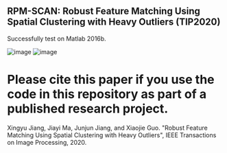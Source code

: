 ##  RPM-SCAN: Robust Feature Matching Using Spatial Clustering with Heavy Outliers (TIP2020)
 Successfully test on Matlab 2016b.

 
 
![image](https://github.com/StaRainJ/RPM-SCAN/Screenshots/RFM-SCAN_results.png)
![image](https://github.com/StaRainJ/RPM-SCAN/Results/RFM-SCAN_results.png)
 
# Please cite this paper if you use the code in this repository as part of a published research project.

 Xingyu Jiang, Jiayi Ma, Junjun Jiang, and Xiaojie Guo. "Robust Feature Matching Using Spatial Clustering with Heavy Outliers", IEEE Transactions on Image Processing, 2020.
